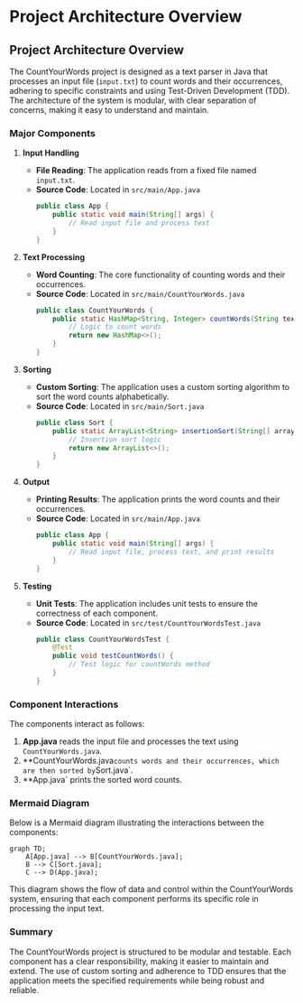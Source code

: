 # Project Architecture Overview

## Project Architecture Overview

The CountYourWords project is designed as a text parser in Java that processes an input file (`input.txt`) to count words and their occurrences, adhering to specific constraints and using Test-Driven Development (TDD). The architecture of the system is modular, with clear separation of concerns, making it easy to understand and maintain.

### Major Components

1. **Input Handling**
   - **File Reading**: The application reads from a fixed file named `input.txt`.
   - **Source Code**: Located in `src/main/App.java`
     ```java
     public class App {
         public static void main(String[] args) {
             // Read input file and process text
         }
     }
     ```

2. **Text Processing**
   - **Word Counting**: The core functionality of counting words and their occurrences.
   - **Source Code**: Located in `src/main/CountYourWords.java`
     ```java
     public class CountYourWords {
         public static HashMap<String, Integer> countWords(String text) {
             // Logic to count words
             return new HashMap<>();
         }
     }
     ```

3. **Sorting**
   - **Custom Sorting**: The application uses a custom sorting algorithm to sort the word counts alphabetically.
   - **Source Code**: Located in `src/main/Sort.java`
     ```java
     public class Sort {
         public static ArrayList<String> insertionSort(String[] array) {
             // Insertion sort logic
             return new ArrayList<>();
         }
     }
     ```

4. **Output**
   - **Printing Results**: The application prints the word counts and their occurrences.
   - **Source Code**: Located in `src/main/App.java`
     ```java
     public class App {
         public static void main(String[] args) {
             // Read input file, process text, and print results
         }
     }
     ```

5. **Testing**
   - **Unit Tests**: The application includes unit tests to ensure the correctness of each component.
   - **Source Code**: Located in `src/test/CountYourWordsTest.java`
     ```java
     public class CountYourWordsTest {
         @Test
         public void testCountWords() {
             // Test logic for countWords method
         }
     }
     ```

### Component Interactions

The components interact as follows:

1. **App.java** reads the input file and processes the text using `CountYourWords.java`.
2. **CountYourWords.java` counts words and their occurrences, which are then sorted by `Sort.java`.
3. **App.java` prints the sorted word counts.

### Mermaid Diagram

Below is a Mermaid diagram illustrating the interactions between the components:

```mermaid
graph TD;
    A[App.java] --> B[CountYourWords.java];
    B --> C[Sort.java];
    C --> D(App.java);
```

This diagram shows the flow of data and control within the CountYourWords system, ensuring that each component performs its specific role in processing the input text.

### Summary

The CountYourWords project is structured to be modular and testable. Each component has a clear responsibility, making it easier to maintain and extend. The use of custom sorting and adherence to TDD ensures that the application meets the specified requirements while being robust and reliable.